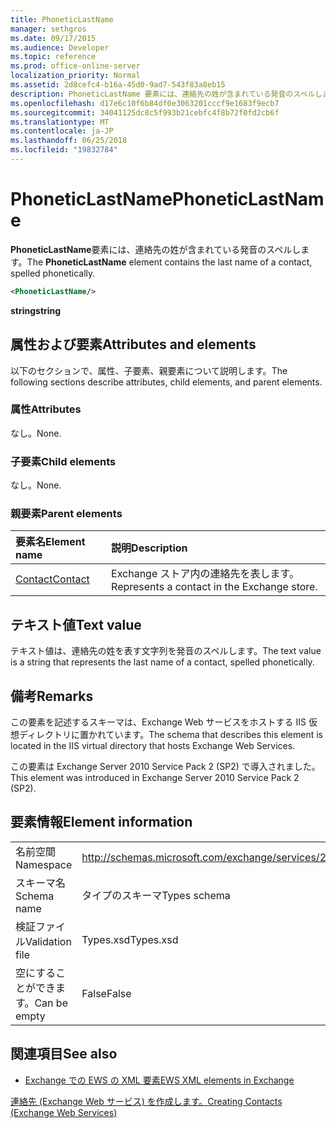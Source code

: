 ```yaml
---
title: PhoneticLastName
manager: sethgros
ms.date: 09/17/2015
ms.audience: Developer
ms.topic: reference
ms.prod: office-online-server
localization_priority: Normal
ms.assetid: 2d8cefc4-b16a-45d0-9ad7-543f83a8eb15
description: PhoneticLastName 要素には、連絡先の姓が含まれている発音のスペルします。
ms.openlocfilehash: d17e6c10f6b84df0e3063201cccf9e1683f9ecb7
ms.sourcegitcommit: 34041125dc8c5f993b21cebfc4f8b72f0fd2cb6f
ms.translationtype: MT
ms.contentlocale: ja-JP
ms.lasthandoff: 06/25/2018
ms.locfileid: "19832784"
---
```

# <a name="phoneticlastname"></a><span data-ttu-id="8168d-103">PhoneticLastName</span><span class="sxs-lookup"><span data-stu-id="8168d-103">PhoneticLastName</span></span>

<span data-ttu-id="8168d-104">**PhoneticLastName**要素には、連絡先の姓が含まれている発音のスペルします。</span><span class="sxs-lookup"><span data-stu-id="8168d-104">The **PhoneticLastName** element contains the last name of a contact, spelled phonetically.</span></span> 
  
```XML
<PhoneticLastName/>
```

 <span data-ttu-id="8168d-105">**string**</span><span class="sxs-lookup"><span data-stu-id="8168d-105">**string**</span></span>
## <a name="attributes-and-elements"></a><span data-ttu-id="8168d-106">属性および要素</span><span class="sxs-lookup"><span data-stu-id="8168d-106">Attributes and elements</span></span>

<span data-ttu-id="8168d-107">以下のセクションで、属性、子要素、親要素について説明します。</span><span class="sxs-lookup"><span data-stu-id="8168d-107">The following sections describe attributes, child elements, and parent elements.</span></span>
  
### <a name="attributes"></a><span data-ttu-id="8168d-108">属性</span><span class="sxs-lookup"><span data-stu-id="8168d-108">Attributes</span></span>

<span data-ttu-id="8168d-109">なし。</span><span class="sxs-lookup"><span data-stu-id="8168d-109">None.</span></span>
  
### <a name="child-elements"></a><span data-ttu-id="8168d-110">子要素</span><span class="sxs-lookup"><span data-stu-id="8168d-110">Child elements</span></span>

<span data-ttu-id="8168d-111">なし。</span><span class="sxs-lookup"><span data-stu-id="8168d-111">None.</span></span>
  
### <a name="parent-elements"></a><span data-ttu-id="8168d-112">親要素</span><span class="sxs-lookup"><span data-stu-id="8168d-112">Parent elements</span></span>

|<span data-ttu-id="8168d-113">**要素名**</span><span class="sxs-lookup"><span data-stu-id="8168d-113">**Element name**</span></span>|<span data-ttu-id="8168d-114">**説明**</span><span class="sxs-lookup"><span data-stu-id="8168d-114">**Description**</span></span>|
|:-----|:-----|
|[<span data-ttu-id="8168d-115">Contact</span><span class="sxs-lookup"><span data-stu-id="8168d-115">Contact</span></span>](contact.md) <br/> |<span data-ttu-id="8168d-116">Exchange ストア内の連絡先を表します。</span><span class="sxs-lookup"><span data-stu-id="8168d-116">Represents a contact in the Exchange store.</span></span>  <br/> |
   
## <a name="text-value"></a><span data-ttu-id="8168d-117">テキスト値</span><span class="sxs-lookup"><span data-stu-id="8168d-117">Text value</span></span>

<span data-ttu-id="8168d-118">テキスト値は、連絡先の姓を表す文字列を発音のスペルします。</span><span class="sxs-lookup"><span data-stu-id="8168d-118">The text value is a string that represents the last name of a contact, spelled phonetically.</span></span>
  
## <a name="remarks"></a><span data-ttu-id="8168d-119">備考</span><span class="sxs-lookup"><span data-stu-id="8168d-119">Remarks</span></span>

<span data-ttu-id="8168d-120">この要素を記述するスキーマは、Exchange Web サービスをホストする IIS 仮想ディレクトリに置かれています。</span><span class="sxs-lookup"><span data-stu-id="8168d-120">The schema that describes this element is located in the IIS virtual directory that hosts Exchange Web Services.</span></span>
  
<span data-ttu-id="8168d-121">この要素は Exchange Server 2010 Service Pack 2 (SP2) で導入されました。</span><span class="sxs-lookup"><span data-stu-id="8168d-121">This element was introduced in Exchange Server 2010 Service Pack 2 (SP2).</span></span>
  
## <a name="element-information"></a><span data-ttu-id="8168d-122">要素情報</span><span class="sxs-lookup"><span data-stu-id="8168d-122">Element information</span></span>

|||
|:-----|:-----|
|<span data-ttu-id="8168d-123">名前空間</span><span class="sxs-lookup"><span data-stu-id="8168d-123">Namespace</span></span>  <br/> |http://schemas.microsoft.com/exchange/services/2006/types  <br/> |
|<span data-ttu-id="8168d-124">スキーマ名</span><span class="sxs-lookup"><span data-stu-id="8168d-124">Schema name</span></span>  <br/> |<span data-ttu-id="8168d-125">タイプのスキーマ</span><span class="sxs-lookup"><span data-stu-id="8168d-125">Types schema</span></span>  <br/> |
|<span data-ttu-id="8168d-126">検証ファイル</span><span class="sxs-lookup"><span data-stu-id="8168d-126">Validation file</span></span>  <br/> |<span data-ttu-id="8168d-127">Types.xsd</span><span class="sxs-lookup"><span data-stu-id="8168d-127">Types.xsd</span></span>  <br/> |
|<span data-ttu-id="8168d-128">空にすることができます。</span><span class="sxs-lookup"><span data-stu-id="8168d-128">Can be empty</span></span>  <br/> |<span data-ttu-id="8168d-129">False</span><span class="sxs-lookup"><span data-stu-id="8168d-129">False</span></span>  <br/> |
   
## <a name="see-also"></a><span data-ttu-id="8168d-130">関連項目</span><span class="sxs-lookup"><span data-stu-id="8168d-130">See also</span></span>



- [<span data-ttu-id="8168d-131">Exchange での EWS の XML 要素</span><span class="sxs-lookup"><span data-stu-id="8168d-131">EWS XML elements in Exchange</span></span>](ews-xml-elements-in-exchange.md)


[<span data-ttu-id="8168d-132">連絡先 (Exchange Web サービス) を作成します。</span><span class="sxs-lookup"><span data-stu-id="8168d-132">Creating Contacts (Exchange Web Services)</span></span>](http://msdn.microsoft.com/library/4845917e-70d1-481c-bbd7-011ec6571789%28Office.15%29.aspx)

